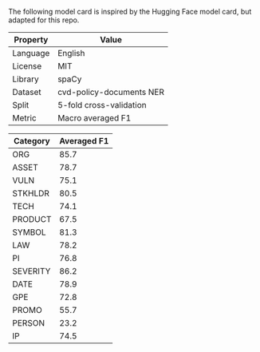 The following model card is inspired by the Hugging Face model card, but adapted for this repo.

| Property      | Value |
| ----------- | ----------- |
| Language | English | 
| License | MIT | 
| Library | spaCy | 
| Dataset | cvd-policy-documents NER | 
| Split | 5-fold cross-validation | 
| Metric | Macro averaged F1 |


| Category      | Averaged F1 |
| ----------- | ----------- |
| ORG | 85.7 |
| ASSET | 78.7 |
| VULN  | 75.1 |
| STKHLDR | 80.5 |
| TECH  | 74.1 |
| PRODUCT | 67.5 |
| SYMBOL  | 81.3 |
| LAW | 78.2 |
| PI  | 76.8 |
| SEVERITY | 86.2 |
| DATE  | 78.9 |
| GPE | 72.8 |
| PROMO  | 55.7 |
| PERSON | 23.2 |
| IP  | 74.5 |
